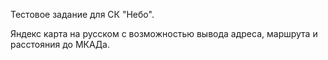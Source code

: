 Тестовое задание для СК "Небо".

Яндекс карта на русском с возможностью вывода адреса, маршрута и расстояния до МКАДа.
